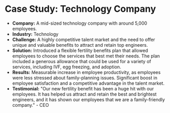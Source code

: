 # Case Study: Technology Company

- **Company:** A mid-sized technology company with around 5,000 employees.
- **Industry:** Technology
- **Challenge:** A highly competitive talent market and the need to offer unique and valuable benefits to attract and retain top engineers.
- **Solution:** Introduced a flexible fertility benefits plan that allowed employees to choose the services that best met their needs. The plan included a generous allowance that could be used for a variety of services, including IVF, egg freezing, and adoption.
- **Results:** Measurable increase in employee productivity, as employees were less stressed about family-planning issues. Significant boost in employee satisfaction and a competitive advantage in the talent market.
- **Testimonial:** "Our new fertility benefit has been a huge hit with our employees. It has helped us attract and retain the best and brightest engineers, and it has shown our employees that we are a family-friendly company." - CEO
